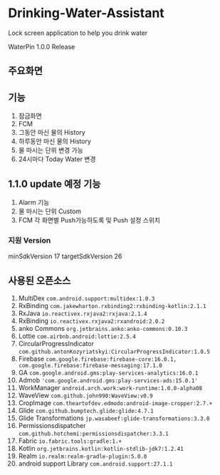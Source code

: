# Drinking-Water-Assistant
Lock screen application to help you drink water

WaterPin 1.0.0 Release

## 주요화면

## 기능 
1. 잠금화면
2. FCM
3. 그동안 마신 물의 History
4. 하루동안 마신 물의 History
5. 물 마시는 단위 변경 가능
6. 24시마다 Today Water 변경

## 1.1.0 update 예정 기능
1. Alarm 기능
2. 물 마시는 단위 Custom
3. FCM 각 화면별 Push가능하도록 및 Push 설정 스위치

### 지원 Version
minSdkVersion 17
targetSdkVersion 26

## 사용된 오픈소스
1. MultiDex  ``` com.android.support:multidex:1.0.3 ```
2. RxBinding ``` com.jakewharton.rxbinding2:rxbinding-kotlin:2.1.1 ```
3. RxJava ``` io.reactivex.rxjava2:rxjava:2.1.4 ```
4. RxBinding ``` io.reactivex.rxjava2:rxandroid:2.0.2 ```
5. anko Commons ``` org.jetbrains.anko:anko-commons:0.10.3 ```
6. Lottie ``` com.airbnb.android:lottie:2.5.4 ```
7. CircularProgressIndicator ``` com.github.antonKozyriatskyi:CircularProgressIndicator:1.0.5 ```
8. Firebase ``` com.google.firebase:firebase-core:16.0.1, com.google.firebase:firebase-messaging:17.1.0 ```
9. GA ``` com.google.android.gms:play-services-analytics:16.0.1 ```
10. Admob ``` 'com.google.android.gms:play-services-ads:15.0.1' ```
11. WorkManager  ``` android.arch.work:work-runtime:1.0.0-alpha08 ```
12. WaveView ``` com.github.john990:WaveView:v0.9 ```
13. CropImage ``` com.theartofdev.edmodo:android-image-cropper:2.7.+ ```
14. Glide ``` com.github.bumptech.glide:glide:4.7.1 ```
15. Glide Transformations ``` jp.wasabeef:glide-transformations:3.3.0 ```
16. Permissionsdispatcher ``` com.github.hotchemi:permissionsdispatcher:3.3.1 ```
17. Fabric ``` io.fabric.tools:gradle:1.+ ```
18. Kotlin ``` org.jetbrains.kotlin:kotlin-stdlib-jdk7:1.2.41 ```
19. Realm ``` io.realm:realm-gradle-plugin:5.0.0 ```
20. android support Library ``` com.android.support:27.1.1 ```
